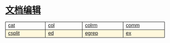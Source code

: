# [文档编辑](/linuxcommand/document_editing/index)

<style type="text/css">
#customers{
	font-family:"Trebuchet MS", Arial, Helvetica, sans-serif;
	border: 1;
	width: 100%;
	border-collapse:collapse; 
}
#customers td, #customers th{
	width: 220;
	font-size:1em;
	border:1px solid #000000;
}

#customers tr.alt td{
	color:#000000;
	background-color:#FFF8DC;
}
</style>
<table  id="customers">
<tr>
	<td width="220"><a href="/#/linuxcommand/document_editing/cat">cat</a></td>
	<td width="220"><a href="/#/linuxcommand/document_editing/col">col</a></td>
	<td width="220"><a href="/#/linuxcommand/document_editing/colrm">colrm</a></td>
	<td width="220"><a href="/#/linuxcommand/document_editing/comm">comm</a></td>
</tr>
<tr class="alt">
	<td><a href="/#/linuxcommand/document_editing/csplit">csplit</a></td>
	<td><a href="/#/linuxcommand/document_editing/ed">ed</a></td>
	<td><a href="/#/linuxcommand/document_editing/egrep">egrep</a></td>
	<td><a href="/#/linuxcommand/document_editing/ex">ex</td>
</tr>
</table>
